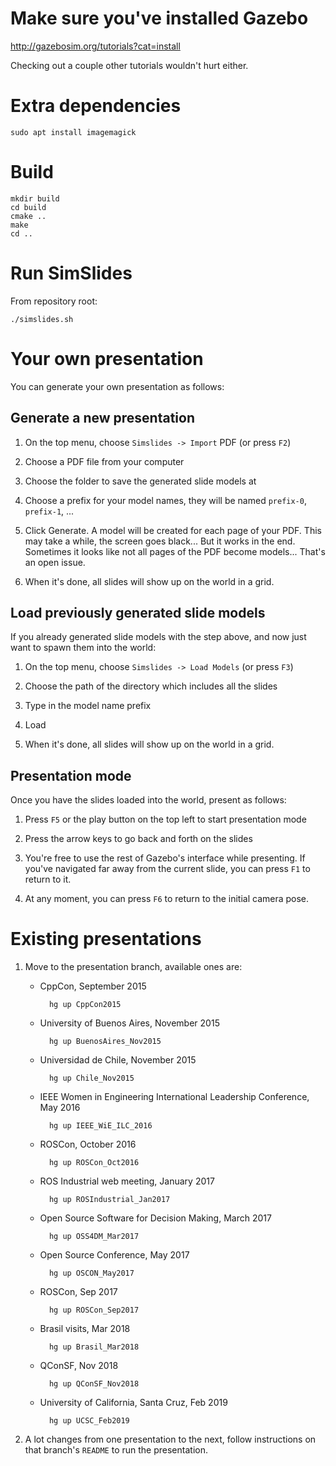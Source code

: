 # Make sure you've installed Gazebo

http://gazebosim.org/tutorials?cat=install

Checking out a couple other tutorials wouldn't hurt either.

# Extra dependencies

    sudo apt install imagemagick

# Build

    mkdir build
    cd build
    cmake ..
    make
    cd ..

# Run SimSlides

From repository root:

    ./simslides.sh

# Your own presentation

You can generate your own presentation as follows:

## Generate a new presentation

1. On the top menu, choose `Simslides -> Import` PDF (or press `F2`)

1. Choose a PDF file from your computer

1. Choose the folder to save the generated slide models at

1. Choose a prefix for your model names, they will be named `prefix-0`, `prefix-1`, ...

1. Click Generate. A model will be created for each page of your PDF. This
may take a while, the screen goes black... But it works in the end.
Sometimes it looks like not all pages of the PDF become models... That's
an open issue.

1. When it's done, all slides will show up on the world in a grid.

## Load previously generated slide models

If you already generated slide models with the step above, and now just
want to spawn them into the world:

1. On the top menu, choose `Simslides -> Load Models` (or press `F3`)

1. Choose the path of the directory which includes all the slides

1. Type in the model name prefix

1. Load

1. When it's done, all slides will show up on the world in a grid.

## Presentation mode

Once you have the slides loaded into the world, present as follows:

1. Press `F5` or the play button on the top left to start presentation mode

1. Press the arrow keys to go back and forth on the slides

1. You're free to use the rest of Gazebo's interface while presenting.
   If you've navigated far away from the current slide, you can press `F1`
   to return to it.

1. At any moment, you can press `F6` to return to the initial camera pose.

# Existing presentations

1. Move to the presentation branch, available ones are:

    * CppCon, September 2015

            hg up CppCon2015

    * University of Buenos Aires, November 2015

            hg up BuenosAires_Nov2015

    * Universidad de Chile, November 2015

            hg up Chile_Nov2015

    * IEEE Women in Engineering International Leadership Conference, May 2016

            hg up IEEE_WiE_ILC_2016

    * ROSCon, October 2016

            hg up ROSCon_Oct2016

    * ROS Industrial web meeting, January 2017

            hg up ROSIndustrial_Jan2017

    * Open Source Software for Decision Making, March 2017

            hg up OSS4DM_Mar2017

    * Open Source Conference, May 2017

            hg up OSCON_May2017

    * ROSCon, Sep 2017

            hg up ROSCon_Sep2017

    * Brasil visits, Mar 2018

            hg up Brasil_Mar2018

    * QConSF, Nov 2018

            hg up QConSF_Nov2018

    * University of California, Santa Cruz, Feb 2019

            hg up UCSC_Feb2019

1. A lot changes from one presentation to the next, follow instructions on that
branch's `README` to run the presentation.



